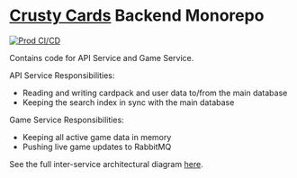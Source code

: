 # [Crusty Cards](https://crusty.cards/) Backend Monorepo
[![Prod CI/CD](https://github.com/crustycards/backend/actions/workflows/prod-ci.yml/badge.svg?branch=master)](https://github.com/crustycards/backend/actions/workflows/prod-ci.yml)

Contains code for API Service and Game Service.

API Service Responsibilities:
* Reading and writing cardpack and user data to/from the main database
* Keeping the search index in sync with the main database

Game Service Responsibilities:
* Keeping all active game data in memory
* Pushing live game updates to RabbitMQ

See the full inter-service architectural diagram [here](https://app.moqups.com/Syjv300SBW/view/page/a46483b7c?fit_width=1).